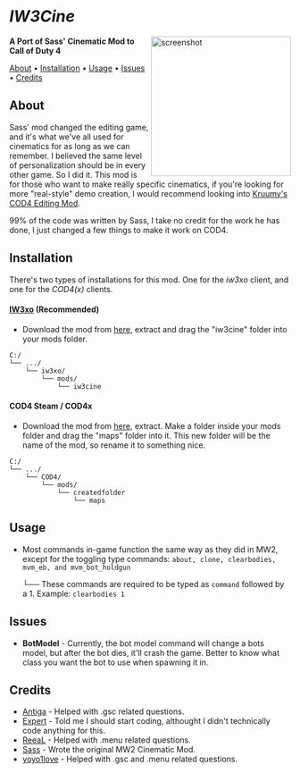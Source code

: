 # *IW3Cine*
<img src="https://cdn.discordapp.com/attachments/1004525406055047180/1081832494774620220/image.png" alt="screenshot" height="250px" align="right"/>

**A Port of Sass' Cinematic Mod to Call of Duty 4**

<p align="left">
  <a href="#about">About</a> •
  <a href="#installation">Installation</a> •
  <a href="#usage">Usage</a> •
  <a href="#issues">Issues</a> •
  <a href="#credits">Credits</a>
</p>

## About

Sass' mod changed the editing game, and it's what we've all used for cinematics for as long as we can remember. I believed the same level of personalization should be in every other game. So I did it.
This mod is for those who want to make really specific cinematics, if you're looking for more "real-style" demo creation, I would recommend looking into [Kruumy's COD4 Editing Mod](https://github.com/kruumy/cod4-editing-mod).

99% of the code was written by Sass, I take no credit for the work he has done, I just changed a few things to make it work on COD4.

## Installation

There's two types of installations for this mod. One for the *iw3xo* client, and one for the *COD4(x)* clients.

#### [IW3xo](https://xoxor4d.github.io/projects/iw3xo/) (Recommended)

* Download the mod from [here](), extract and drag the "iw3cine" folder into your mods folder.
```text
C:/
└── .../
    └── iw3xo/
        └── mods/
            └── iw3cine
```


#### COD4 Steam / COD4x

* Download the mod from [here](), extract. Make a folder inside your mods folder and drag the "maps" folder into it. This new folder will be the name of the mod, so rename it to something nice.
```text
C:/
└── .../
    └── COD4/
        └── mods/
            └── createdfolder
                └── maps
```

## Usage

* Most commands in-game function the same way as they did in MW2, except for the toggling type commands: `about, clone, clearbodies, mvm_eb, and mvm_bot_holdgun`

  └── These commands are required to be typed as `command` followed by a 1. Example: `clearbodies 1`

## Issues

* **BotModel** - Currently, the bot model command will change a bots model, but after the bot dies, it'll crash the game. Better to know what class you want the bot to use when spawning it in.

## Credits

* [Antiga](https://github.com/mprust) - Helped with .gsc related questions.
* [Expert](https://github.com/soexperttt) - Told me I should start coding, althought I didn't technically code anything for this.
* [ReeaL](https://github.com/reaalx) - Helped with .menu related questions.
* [Sass](https://github.com/sortileges) - Wrote the original MW2 Cinematic Mod.
* [yoyo1love](https://github.com/yoyothebest) - Helped with .gsc and .menu related questions.
